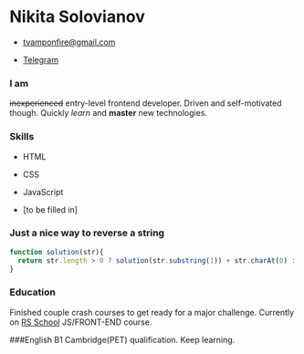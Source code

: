 # Nikita Solovianov
* tvamponfire@gmail.com

* [Telegram](https://t.me/pugetsound) 

### I am 
~~inexperienced~~ entry-level frontend developer. Driven and self-motivated though.
Quickly *learn* and **master** new technologies.

### Skills
* HTML

* CSS

* JavaScript

* [to be filled in]

### Just a nice way to reverse a string
```javascript
function solution(str){
  return str.length > 0 ? solution(str.substring(1)) + str.charAt(0) : '';
}
```

### Education

Finished couple crash courses to get ready for a major challenge.
Currently on [RS School](https://rs.school/) JS/FRONT-END course.

###English 
B1 Cambridge(PET) qualification. Keep learning.
